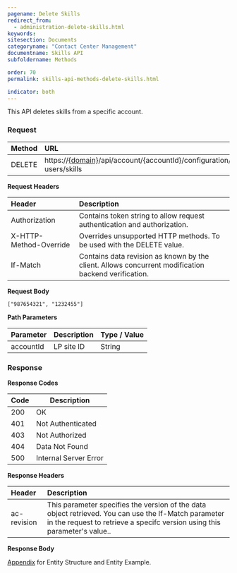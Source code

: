 ```yaml
---
pagename: Delete Skills
redirect_from:
  - administration-delete-skills.html
keywords:
sitesection: Documents
categoryname: "Contact Center Management"
documentname: Skills API
subfoldername: Methods

order: 70
permalink: skills-api-methods-delete-skills.html

indicator: both
---
```


This API deletes skills from a specific account.

### Request

 |Method    |  URL    |
 |:-------- |  :--------- |
 |DELETE   |   https://[{domain}](/agent-domain-domain-api.html)/api/account/{accountId}/configuration/le-users/skills |

**Request Headers**

| Header       |  Description |
 |:--------    |  :------------- |
  |Authorization|  Contains token string to allow request authentication and authorization.  |
  |X-HTTP-Method-Override|  Overrides unsupported HTTP methods.  To be used with the DELETE value. |
  |If-Match|  Contains data revision as known by the client. Allows concurrent modification backend verification.  |

**Request Body**

`["987654321", "1232455"]`

**Path Parameters**

| Parameter|  Description |Type / Value |
 |:----------- |  :------------- | :------------- |
 |accountId | LP site ID | String |

### Response

**Response Codes**

| Code | Description           |
|------|-----------------------|
| 200  | OK                    |
| 401  | Not Authenticated     |
| 403  | Not Authorized        |
| 404  | Data Not Found        |
| 500  | Internal Server Error |

**Response Headers**

 |Header  |Description |
| :-------  | :-----  |
| ac-revision | This parameter specifies the version of the data object retrieved. You can use the If-Match parameter in the request to retrieve a specifc version using this parameter's value.. |

**Response Body**

[Appendix](administration-skills-appendix.html) for Entity Structure and Entity Example.